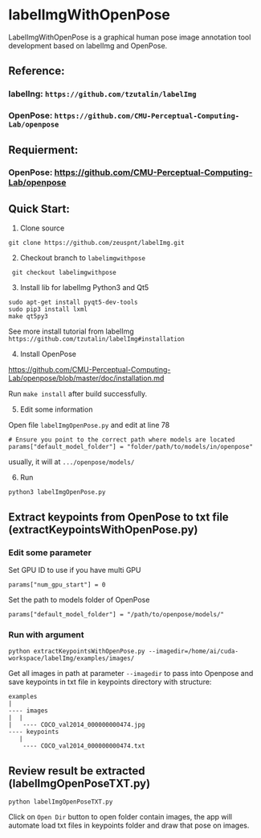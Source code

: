 # labelImgWithOpenPose
LabelImgWithOpenPose is a graphical human pose image annotation tool development based on labelImg and OpenPose.

## Reference:

### labelIng: ```https://github.com/tzutalin/labelImg```

### OpenPose: ```https://github.com/CMU-Perceptual-Computing-Lab/openpose```

## Requierment:
### OpenPose: https://github.com/CMU-Perceptual-Computing-Lab/openpose

## Quick Start:
1. Clone source
```
git clone https://github.com/zeuspnt/labelImg.git
```

2. Checkout branch to ```labelimgwithpose```
```
 git checkout labelimgwithpose
```

3. Install lib for labelImg
Python3 and Qt5
```
sudo apt-get install pyqt5-dev-tools
sudo pip3 install lxml
make qt5py3
```
See more install tutorial from labelImg ```https://github.com/tzutalin/labelImg#installation```

4. Install OpenPose

https://github.com/CMU-Perceptual-Computing-Lab/openpose/blob/master/doc/installation.md

Run ```make install``` after build successfully.

5. Edit some information

Open file ```labelImgOpenPose.py``` and edit at line 78
```
# Ensure you point to the correct path where models are located
params["default_model_folder"] = "folder/path/to/models/in/openpose"
```
usually, it will at ```.../openpose/models/```

6. Run
```
python3 labelImgOpenPose.py
```
## Extract keypoints from OpenPose to txt file (extractKeypointsWithOpenPose.py)

### Edit some parameter

Set GPU ID to use if you have multi GPU
```
params["num_gpu_start"] = 0
```

Set the path to models folder of OpenPose
```
params["default_model_folder"] = "/path/to/openpose/models/"
```

### Run with argument

```
python extractKeypointsWithOpenPose.py --imagedir=/home/ai/cuda-workspace/labelImg/examples/images/
```

Get all images in path at parameter ```--imagedir``` to pass into Openpose and save keypoints in txt file in keypoints directory with structure:
```
examples
|
---- images
|  |
|   ---- COCO_val2014_000000000474.jpg
---- keypoints
   |
    ---- COCO_val2014_000000000474.txt
```

## Review result be extracted (labelImgOpenPoseTXT.py)

```
python labelImgOpenPoseTXT.py
```

Click on ```Open Dir``` button to open folder contain images, the app will automate load txt files in keypoints folder and draw that pose on images.
